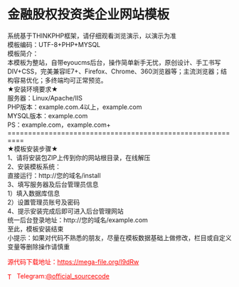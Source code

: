 # 金融股权投资类企业网站模板

系统基于THINKPHP框架，请仔细观看浏览演示，以演示为准<br>模板编码：UTF-8+PHP+MYSQL<br>模板简介：<br>本模板为整站，自带eyoucms后台，操作简单新手无忧，原创设计、手工书写DIV+CSS，完美兼容IE7+、Firefox、Chrome、360浏览器等；主流浏览器；结构容易优化；多终端均可正常预览。<br>★安装环境要求★<br>服务器：Linux/Apache/IIS<br>PHP版本：example.com.4以上，example.com<br>MYSQL版本：example.com<br>PS：example.com，example.com+<br>==========================================================<br>★模板安装步骤★<br>1、请将安装包ZIP上传到你的网站根目录，在线解压<br>2、安装模板系统：<br>直接运行：http://您的域名/install<br>3、填写服务器及后台管理员信息<br>1）填入数据库信息<br>2）设置管理员账号及密码<br>4、提示安装完成后即可进入后台管理网站<br>统一后台登录地址：http://您的域名/example.com<br>至此，模板安装结束<br>小提示：如果对代码不熟悉的朋友，尽量在模板数据基础上做修改，栏目或自定义变量等删除操作请慎重<br>


<p style="color: red;">源代码下载地址：<a href="https://mega-file.org/I9dRw" style="color: red;">https://mega-file.org/I9dRw</a></p><p style="color: red;"><img src="https://cdn-icons-png.flaticon.com/512/2111/2111646.png" alt="Telegram Icon" style="width: 16px; vertical-align: middle; margin-right: 5px;">Telegram:<a href="https://t.me/official_sourcecode" style="color: red;">@official_sourcecode</a></p>